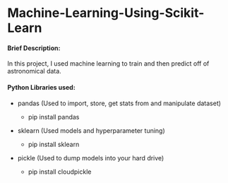 # Machine-Learning-Using-Scikit-Learn

#### Brief Description:

In this project, I used machine learning to train and then predict off of astronomical data. 



#### Python Libraries used:

- pandas (Used to import, store, get stats from and manipulate dataset)
  - pip install pandas
  
- sklearn (Used models and hyperparameter tuning)
  - pip install sklearn
  
- pickle (Used to dump models into your hard drive)
  - pip install cloudpickle